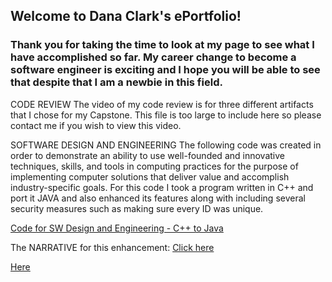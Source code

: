 ## Welcome to Dana Clark's ePortfolio!

### Thank you for taking the time to look at my page to see what I have accomplished so far.  My career change to become a software engineer is exciting and I hope you will be able to see that despite that I am a newbie in this field.

CODE REVIEW
The video of my code review is for three different artifacts that I chose for my Capstone.  This file is too large to include here so please contact me if you wish to view this video.

SOFTWARE DESIGN AND ENGINEERING
The following code was created in order to demonstrate an ability to use well-founded and innovative techniques, skills, and tools in computing practices for the purpose of implementing computer solutions that deliver value and accomplish industry-specific goals.  For this code I took a program written in C++ and port it JAVA and also enhanced its features along with including several security measures such as making sure every ID was unique. 

<a href="https://github.com/anad0314/ePortfolio/blob/master/C%2B%2BtoJava.zip">Code for SW Design and Engineering - C++ to Java</a>

The NARRATIVE for this enhancement:
<a href="https://github.com/anad0314/ePortfolio/blob/master/Narrative%20Software%20Design%20%26%20Engineering.docx">Click here</a>

<a href="https://drive.google.com/open?id=0B7hpld3zWdfaam4wTDVyeXVKMVlrYTNYaFVuSU81RVl1MzJn">Here</a>
